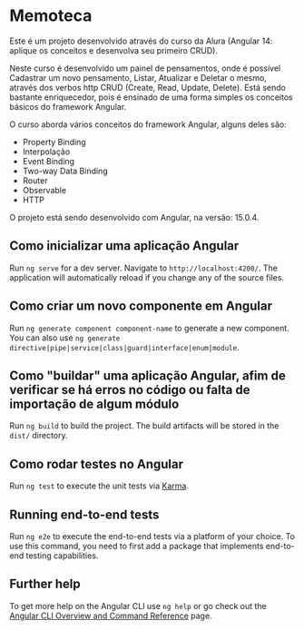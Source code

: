 # Memoteca

Este é um projeto desenvolvido através do curso da Alura (Angular 14: aplique os conceitos e desenvolva seu primeiro CRUD).

Neste curso é desenvolvido um painel de pensamentos, onde é possível Cadastrar um novo pensamento, Listar, Atualizar e Deletar o mesmo, através dos verbos http CRUD (Create, Read, Update, Delete). Está sendo bastante enriquecedor, pois é ensinado de uma forma simples os conceitos básicos do framework Angular.

O curso aborda vários conceitos do framework Angular, alguns deles são:

* Property Binding
* Interpolação
* Event Binding
* Two-way Data Binding
* Router
* Observable
* HTTP

O projeto está sendo desenvolvido com Angular, na versão: 15.0.4.

## Como inicializar uma aplicação Angular

Run `ng serve` for a dev server. Navigate to `http://localhost:4200/`. The application will automatically reload if you change any of the source files.

## Como criar um novo componente em Angular

Run `ng generate component component-name` to generate a new component. You can also use `ng generate directive|pipe|service|class|guard|interface|enum|module`.

## Como "buildar" uma aplicação Angular, afim de verificar se há erros no código ou falta de importação de algum módulo

Run `ng build` to build the project. The build artifacts will be stored in the `dist/` directory.

## Como rodar testes no Angular

Run `ng test` to execute the unit tests via [Karma](https://karma-runner.github.io).

## Running end-to-end tests

Run `ng e2e` to execute the end-to-end tests via a platform of your choice. To use this command, you need to first add a package that implements end-to-end testing capabilities.

## Further help

To get more help on the Angular CLI use `ng help` or go check out the [Angular CLI Overview and Command Reference](https://angular.io/cli) page.
